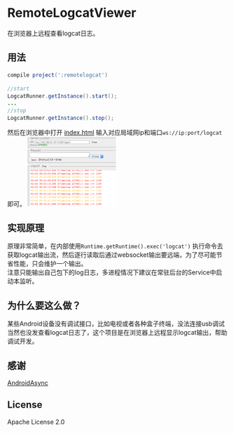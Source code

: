 # RemoteLogcatViewer
在浏览器上远程查看logcat日志。

## 用法
```gradle
compile project(':remotelogcat')
```

```java
//start
LogcatRunner.getInstance().start();
...
//stop
LogcatRunner.getInstance().stop();
```
然后在浏览器中打开 [index.html](http://8enet.github.io/RemoteLogcatViewer/) 输入对应局域网ip和端口`ws://ip:port/logcat` 即可。
<img src="images/web_ui_1.png" width="40%" height="40%" />

## 实现原理
原理非常简单，在内部使用`Runtime.getRuntime().exec('logcat')` 执行命令去获取logcat输出流，然后逐行读取后通过websocket输出要远端，为了尽可能节省性能，只会维护一个输出。   
注意只能输出自己包下的log日志，多进程情况下建议在常驻后台的Service中启动本监听。

## 为什么要这么做？
某些Android设备没有调试接口，比如电视或者各种盒子终端，没法连接usb调试当然也没发查看logcat日志了，这个项目是在浏览器上远程显示logcat输出，帮助调试开发。

## 感谢
[AndroidAsync](https://github.com/koush/AndroidAsync)

## License
Apache License 2.0
